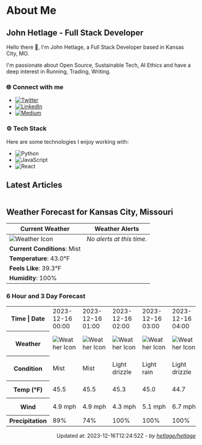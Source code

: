 # About Me

## John Hetlage - Full Stack Developer

Hello there 👋, I'm John Hetlage, a Full Stack Developer based in Kansas City, MO. 

I'm passionate about Open Source, Sustainable Tech, AI Ethics and have a deep interest in Running, Trading, Writing.

### 🌐 Connect with me
- [![Twitter](https://img.shields.io/badge/Twitter-1DA1F2?style=for-the-badge&logo=twitter&logoColor=white)](https://twitter.com/j_hetlage)
- [![LinkedIn](https://img.shields.io/badge/LinkedIn-0077B5?style=for-the-badge&logo=linkedin&logoColor=white)](https://linkedin.com/in/john-hetlage)
- [![Medium](https://img.shields.io/badge/Medium-12100E?style=for-the-badge&logo=medium&logoColor=white)](https://medium.com/@jhetlage)

### ⚙️ Tech Stack
Here are some technologies I enjoy working with:
- ![Python](https://img.shields.io/badge/-Python-05122A?style=flat&logo=Python)
- ![JavaScript](https://img.shields.io/badge/-JavaScript-05122A?style=flat&logo=JavaScript)
- ![React](https://img.shields.io/badge/-React-05122A?style=flat&logo=React)


## Latest Articles

<table>
  <tbody></tbody>
</table>


## Weather Forecast for Kansas City, Missouri

| **Current Weather** | **Weather Alerts** |
|---------------------|--------------------|
| ![Weather Icon](https://cdn.weatherapi.com/weather/64x64/night/143.png) |  _No alerts at this time._  |
| **Current Conditions**: Mist |  | 
| **Temperature**: 43.0°F |  |
| **Feels Like**: 39.3°F |  |
| **Humidity**: 100% | |

### 6 Hour and 3 Day Forecast

<table>
  <tbody>  
    <tr><th>Time | Date</th><td>2023-12-16 00:00</td><td>2023-12-16 01:00</td><td>2023-12-16 02:00</td><td>2023-12-16 03:00</td><td>2023-12-16 04:00</td><td>2023-12-16 05:00</td><td>2023-12-16</td><td>2023-12-17</td><td>2023-12-18</td></tr>
    <tr><th>Weather</th><td><img src="https://cdn.weatherapi.com/weather/64x64/night/143.png" alt="Weather Icon"></td><td><img src="https://cdn.weatherapi.com/weather/64x64/night/143.png" alt="Weather Icon"></td><td><img src="https://cdn.weatherapi.com/weather/64x64/night/266.png" alt="Weather Icon"></td><td><img src="https://cdn.weatherapi.com/weather/64x64/night/296.png" alt="Weather Icon"></td><td><img src="https://cdn.weatherapi.com/weather/64x64/night/266.png" alt="Weather Icon"></td><td><img src="https://cdn.weatherapi.com/weather/64x64/night/143.png" alt="Weather Icon"></td>
    <td><img src="https://cdn.weatherapi.com/weather/64x64/day/176.png" alt="Weather Icons"</td><td><img src="https://cdn.weatherapi.com/weather/64x64/day/113.png" alt="Weather Icons"</td><td><img src="https://cdn.weatherapi.com/weather/64x64/day/113.png" alt="Weather Icons"</td></tr>
    <tr><th>Condition</th><td>Mist</td><td>Mist</td><td>Light drizzle</td><td>Light rain</td><td>Light drizzle</td><td>Mist</td>
    <td>Patchy rain possible</td><td>Sunny</td><td>Sunny</td></tr>
    <tr><th>Temp (°F)</th><td>45.5</td><td>45.5</td><td>45.3</td><td>45.0</td><td>44.7</td><td>44.4</td>
    <td>44.1° / 40.6°F</td><td>50.9° / 34.1°F</td><td>38.9° / 30.0°F</td></tr>
    <tr><th>Wind</th><td>4.9 mph</td><td>4.9 mph</td><td>4.3 mph</td><td>5.1 mph</td><td>6.7 mph</td><td>6.0 mph</td>
    <td>12.1 mph</td><td>13.9 mph</td><td>13.9 mph</td></tr>
    <tr><th>Precipitation</th><td>89%</td><td>74%</td><td>100%</td><td>100%</td><td>100%</td><td>89%</td>
    <td>96%</td><td>0%</td><td>0%</td></tr>
  </tbody>
</table>

<div align="right">

Updated at: 2023-12-16T12:24:52Z - *by [hetlage/hetlage](https://github.com/hetlage/hetlage)*

</div>

